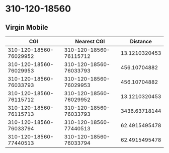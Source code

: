 # 310-120-18560
## Virgin Mobile


| CGI | Nearest CGI | Distance |
|-----|-------------|----------|
| 310-120-18560-76029952 | 310-120-18560-76115712 | 13.1210320453 |
| 310-120-18560-76029953 | 310-120-18560-76033793 | 456.10704882 |
| 310-120-18560-76033793 | 310-120-18560-76029953 | 456.10704882 |
| 310-120-18560-76115712 | 310-120-18560-76029952 | 13.1210320453 |
| 310-120-18560-76115713 | 310-120-18560-76033793 | 3436.63718144 |
| 310-120-18560-76033794 | 310-120-18560-77440513 | 62.4915495478 |
| 310-120-18560-77440513 | 310-120-18560-76033794 | 62.4915495478 |
